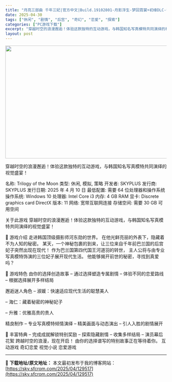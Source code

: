 ```yaml
---
title: "月亮三部曲 千年三妃|官方中文|Build.19102801-月影浮生-梦回霓裳+初缘DLC-多结局|解压即撸|"
date: 2025-04-30
tags: ["休闲", "剧情", "后宫", "奇幻", "恋爱", "探索"]
categories: ["PC游戏下载"]
excerpt: "穿越时空的浪漫邂逅！体验这款独特的互动游戏，与韩国知名写真模特共同演绎的视觉盛宴！ 名称: Trilogy of the Moon 类型: 休闲, 模拟, 策略 开发者: SKYPLUS 发行商: SKYPLUS 发行日期: 2025 年 4 月 10 日 最低配置: 需要 64 位处理器和操作系统&hellip;"
layout: post
---
```


<img class="aligncenter size-full wp-image-129495" src="https://sky.sfcrom.com/wp-content/uploads/2025/04/2025043005383367.webp" alt="" width="616" height="353" />

穿越时空的浪漫邂逅！体验这款独特的互动游戏，与韩国知名写真模特共同演绎的视觉盛宴！

名称: Trilogy of the Moon
类型: 休闲, 模拟, 策略
开发者: SKYPLUS
发行商: SKYPLUS
发行日期: 2025 年 4 月 10 日
最低配置:
需要 64 位处理器和操作系统
操作系统: Windows 10
处理器: Intel Core i3
内存: 4 GB RAM
显卡: Discrete graphics card
DirectX 版本: 11
网络: 宽带互联网连接
存储空间: 需要 30 GB 可用空间

关于此游戏
穿越时空的浪漫邂逅！体验这款独特的互动游戏，与韩国知名写真模特共同演绎的视觉盛宴！

🌙 游戏介绍
走进韩国顶级摄影师河东勋的世界。
在他光鲜亮丽的外表下，隐藏着不为人知的秘密。
某天，一个神秘包裹的到来，让三位来自千年前巴兰国的后宫妃子突然出现在现代！
作为巴兰国第四代国王河道羽的转世，
主人公将与由专业写真模特饰演的三位妃子展开现代生活。
他能够揭开前世的秘密，寻找到真爱吗？

🌙 游戏特色
由你的选择创造故事
– 通过选择塑造专属剧情
– 体验不同的恋爱路线
– 根据选择展开多样结局

邂逅迷人角色
– 淑媛：快速适应现代生活的聪慧美人

– 海仁：藏着秘密的神秘妃子

– 升雅：优雅高贵的贵人

精良制作
– 专业写真模特倾情演绎
– 精美画面与动态演出
– 引人入胜的剧情展开

🌙 丰富特典
– 完成成就解锁特别奖励
– 探索隐藏剧情
– 收集多样结局
– 演员幕后花絮
跨越时空的浪漫，现在开启！
由你的选择谱写的特别故事正在等待着你。
互动游戏 奇幻恋爱 视觉小说 恋爱游戏

---
📖 **下载地址/原文地址：** 本文最初发布于我的博客网站：[https://sky.sfcrom.com/2025/04/129517](https://sky.sfcrom.com/2025/04/129517)

